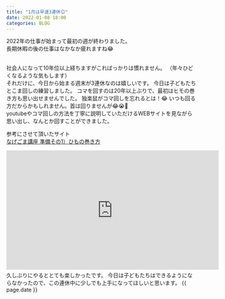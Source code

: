 ```yaml
---
title: "1月は早速3連休😊"
date: 2022-01-08 18:00
categories: BLOG
---  
```

2022年の仕事が始まって最初の週が終わりました。  
長期休暇の後の仕事はなかなか疲れますね😂  


<BR>
社会人になって10年位以上経ちますがこればっかりは慣れません。
（年々ひどくなるような気もします）  

<BR>
それだけに、今日から始まる週末が3連休なのは嬉しいです。  
今日は子どもたちとこま回しの練習しました。  
コマを回すのは20年以上ぶりで、最初はヒモの巻き方も思い出せませんでした。  
独楽鼠がコマ回しを忘れるとは！😂  
いつも回る方だからかもしれません。首は回りませんが😂😭👼  

<BR>
youtubeやコマ回しの方法を丁寧に説明していただけるWEBサイトを見ながら思い出し、なんとか回すことができました。  

参考にさせて頂いたサイト  
[なげごま講座 準備その1）ひもの巻き方](http://spingear.jp/koma/2017/02/07/windup/)  
<iframe width="560" height="315" src="https://www.youtube.com/embed/Mtr4Pz9E0Eo" title="YouTube video player" frameborder="0" allow="accelerometer; autoplay; clipboard-write; encrypted-media; gyroscope; picture-in-picture" allowfullscreen></iframe>　　
<BR>
久しぶりにやるととても楽しかったです。  
今日は子どもたちはできるようにならなかったので、この連休中に少しでも上手になってほしいと思います。  
{{ page.date }}